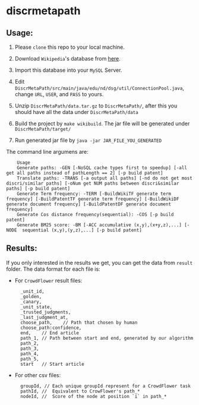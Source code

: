 discrmetapath
=============

## Usage:

1. Please `clone` this repo to your local machine.

2. Download `Wikipedia`'s database from [here](http://en.wikipedia.org/wiki/Wikipedia:Database_download).

3. Import this database into your `MySQL` Server.

4. Edit `DiscrMetaPath/src/main/java/edu/nd/dsg/util/ConnectionPool.java`, change `URL`, `USER`, and `PASS` to yours.

5. Unzip `DiscrMetaPath/data.tar.gz` to `DiscrMetaPath/`, after this you should have all the data under `DiscrMetaPath/data`

6. Build the project by `make wikibuild`. The jar file will be generated under `DiscrMetaPath/target/`

7. Run generated jar file by `java -jar JAR_FILE_YOU_GENERATED`

The command line argumens are:

        Usage
        Generate paths: -GEN [-NoSQL cache types first to speedup] [-all get all paths instead of pathLength == 2] [-p build patent]
        Translate paths: -TRANS [-a output all paths] [-nd do not get most discri/similar paths] [-oNum get NUM paths between discri&similar paths] [-p build patent]
        Generate Term frequency: -TERM [-BuildWikiTF generate term frequency] [-BuildPatentTF generate term frequency] [-BuildWikiDF generate document frequency] [-BuildPatentDF generate document frequency]
        Generate Cos distance frequency(sequential): -COS [-p build patent]
        Generate BM25 score: -BM [-ACC accumulative (x,y),(x+y,z),...] [-NODE  sequential (x,y),(y,z),...] [-p build patent]

## Results:

If you only interested in the results we get, you can get the data from `result` folder. The data format for each file is:

* For `CrowdFlower` result files:

        _unit_id,
        _golden,
        _canary,
        _unit_state,
        _trusted_judgments,
        _last_judgment_at,
        choose_path,    // Path that chosen by human
        choose_path:confidence,
        end,    // End article
        path_1, // Path between start and end, generated by our algorithm
        path_2,
        path_3,
        path_4,
        path_5,
        start   // Start article

* For other csv files:

        groupId, // Each unique groupId represent for a CrowdFlower task
        pathId, //  Equivalent to CrowFlower's path_*
        nodeId, //  Score of the node at position `i` in path_*
